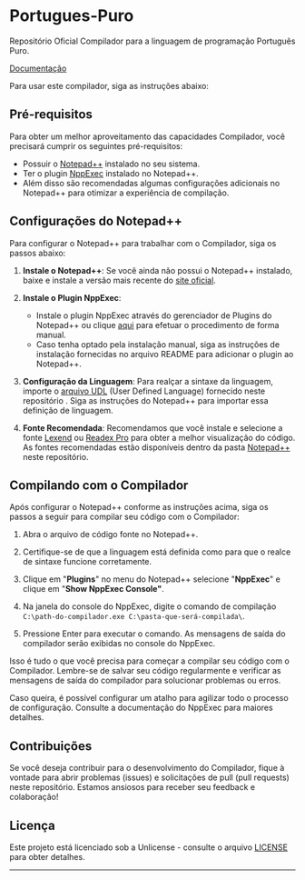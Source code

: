 # Portugues-Puro
Repositório Oficial Compilador para a linguagem de programação Português Puro.

[Documentação](https://portugues-puro.gitbook.io/documentacao/)

Para usar este compilador, siga as instruções abaixo:

## Pré-requisitos

Para obter um melhor aproveitamento das capacidades Compilador, você precisará cumprir os seguintes pré-requisitos:

- Possuir o [Notepad++](https://notepad-plus-plus.org/) instalado no seu sistema.
- Ter o plugin [NppExec](https://github.com/d0vgan/nppexec) instalado no Notepad++.
- Além disso são recomendadas algumas configurações adicionais no Notepad++ para otimizar a experiência de compilação.

## Configurações do Notepad++

Para configurar o Notepad++ para trabalhar com o Compilador, siga os passos abaixo:

1. **Instale o Notepad++**: Se você ainda não possui o Notepad++ instalado, baixe e instale a versão mais recente do [site oficial](https://notepad-plus-plus.org/downloads/).

2. **Instale o Plugin NppExec**:
   - Instale o plugin NppExec através do gerenciador de Plugins do Notepad++ ou clique [aqui](https://github.com/d0vgan/nppexec/releases) para efetuar o procedimento de forma manual.
   - Caso tenha optado pela instalação manual, siga as instruções de instalação fornecidas no arquivo README  para adicionar o plugin ao Notepad++.

3. **Configuração da Linguagem**: Para realçar a sintaxe da linguagem, importe o [arquivo UDL](https://github.com/elenderg/Portugues-Puro/blob/main/Notepad%2B%2B/CEL.xml) (User Defined Language) fornecido neste repositório . Siga as instruções do Notepad++ para importar essa definição de linguagem.

4. **Fonte Recomendada**: Recomendamos que você instale e selecione a fonte [Lexend](https://github.com/elenderg/Portugues-Puro/blob/main/Notepad%2B%2B/Lexend.zip) ou [Readex Pro](https://github.com/elenderg/Portugues-Puro/blob/main/Notepad%2B%2B/Readex%20Pro.zip) para obter a melhor visualização do código. As fontes recomendadas estão disponíveis dentro da pasta [Notepad++](https://github.com/elenderg/Portugues-Puro/tree/main/Notepad%2B%2B) neste repositório.

## Compilando com o Compilador

Após configurar o Notepad++ conforme as instruções acima, siga os passos a seguir para compilar seu código com o Compilador:

1. Abra o arquivo de código fonte no Notepad++.

2. Certifique-se de que a linguagem está definida como para que o realce de sintaxe funcione corretamente.

3. Clique em "**Plugins**" no menu do Notepad++ selecione "**NppExec**" e clique em "**Show NppExec Console"**.

4. Na janela do console do NppExec, digite o comando de compilação `C:\path-do-compilador.exe C:\pasta-que-será-compilada\`.

5. Pressione Enter para executar o comando. As mensagens de saída do compilador serão exibidas no console do NppExec.

Isso é tudo o que você precisa para começar a compilar seu código com o Compilador. Lembre-se de salvar seu código regularmente e verificar as mensagens de saída do compilador para solucionar problemas ou erros.

Caso queira, é possível configurar um atalho para agilizar todo o processo de configuração. Consulte a documentação do NppExec para maiores detalhes.

## Contribuições

Se você deseja contribuir para o desenvolvimento do Compilador, fique à vontade para abrir problemas (issues) e solicitações de pull (pull requests) neste repositório. Estamos ansiosos para receber seu feedback e colaboração!

## Licença

Este projeto está licenciado sob a Unlicense - consulte o arquivo [LICENSE](LICENSE) para obter detalhes.

<hr>
